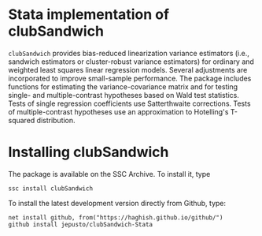 # Stata implementation of clubSandwich

`clubSandwich` provides bias-reduced linearization variance estimators (i.e.,
sandwich estimators or cluster-robust variance estimators) for ordinary and
weighted least squares linear regression models. Several adjustments are
incorporated to improve small-sample performance. The package includes functions
for estimating the variance-covariance matrix and for testing single- and
multiple-contrast hypotheses based on Wald test statistics. Tests of single
regression coefficients use Satterthwaite corrections. Tests of
multiple-contrast hypotheses use an approximation to Hotelling's T-squared
distribution. 

# Installing clubSandwich

The package is available on the SSC Archive. To install it, type 
```{r}
ssc install clubSandwich
```

To install the latest development version directly from Github, type:
```{r}
net install github, from("https://haghish.github.io/github/")
github install jepusto/clubSandwich-Stata
```